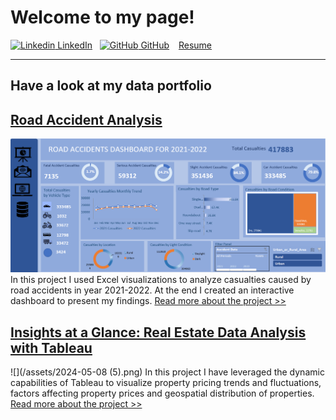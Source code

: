 # Welcome to my page!
[![Linkedin](https://i.stack.imgur.com/gVE0j.png) LinkedIn](https://linkedin.com/in/naimamunir)
&nbsp;
[![GitHub](https://i.stack.imgur.com/tskMh.png) GitHub](https://github.com/NaimaMunir) &ensp;
[Resume](https://www.canva.com/design/DAFqmrlbjpo/U-mMVP0WN0S2H6bmTte3aA/view?utm_content=DAFqmrlbjpo&utm_campaign=designshare&utm_medium=link&utm_source=publishsharelink)

----


## Have a look at my data portfolio


## [Road Accident Analysis](https://www.linkedin.com/pulse/road-accident-analysis-excel-naima-munir%3FtrackingId=y4CiOf3NPGRdmyzi1gzu9w%253D%253D/?trackingId=y4CiOf3NPGRdmyzi1gzu9w%3D%3D)
![](/assets/Dashboard_final_roadAccidnets.png)
In this project I used Excel visualizations to analyze casualties caused by road accidents in year 2021-2022. At the end I created an interactive dashboard to present my findings. [Read more about the project >>](https://www.linkedin.com/pulse/road-accident-analysis-excel-naima-munir%3FtrackingId=y4CiOf3NPGRdmyzi1gzu9w%253D%253D/?trackingId=y4CiOf3NPGRdmyzi1gzu9w%3D%3D)



## [Insights at a Glance: Real Estate Data Analysis with Tableau](https://www.linkedin.com/pulse/insights-glance-real-estate-data-analysis-tableau-naima-munir-igurf/?trackingId=S5Myk1WnS%2Fi8dhHylhGkgw%3D%3D)
![](/assets/2024-05-08 (5).png)
 In this project I have leveraged the dynamic capabilities of Tableau to visualize property pricing trends and fluctuations, factors affecting property prices and geospatial distribution of properties.  [Read more about the project >>](https://www.linkedin.com/pulse/insights-glance-real-estate-data-analysis-tableau-naima-munir-igurf/?trackingId=igv9BIOKSK2s3NX0fLmbsw%3D%3D)














